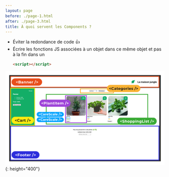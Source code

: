 ```yaml
---
layout: page
before: ./page-1.html
after: ./page-3.html
title: À quoi servent les Components ?
---
```


- Éviter la redondance de code 👍
- Écrire les fonctions JS associées à un objet dans ce même objet et pas à la fin dans un 
    ```html 
    <script></script>
    ```

![Component](../images/component-openclassroom.png){: height="400"}
